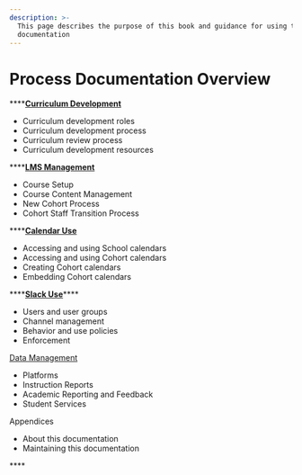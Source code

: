 ```yaml
---
description: >-
  This page describes the purpose of this book and guidance for using this
  documentation
---
```


# Process Documentation Overview

\*\*\*\*[**Curriculum Development**](curriculum-development/curriculum-development-process-overview/)

* Curriculum development roles
* Curriculum development process
* Curriculum review process
* Curriculum development resources

\*\*\*\*[**LMS Management**](learning-management-systems-lms/learning-management-systems-lms-overview/)

* Course Setup
* Course Content Management
* New Cohort Process
* Cohort Staff Transition Process

\*\*\*\*[**Calendar Use**](calendar-use/calendar-use-overview.md)

* Accessing and using School calendars
* Accessing and using Cohort calendars
* Creating Cohort calendars
* Embedding Cohort calendars

\*\*\*\*[**Slack Use**](slack-use/slack-use-overview.md)\*\*\*\*

* Users and user groups
* Channel management
* Behavior and use policies
* Enforcement

[Data Management](data-management/data-management-overview.md)

* Platforms
* Instruction Reports
* Academic Reporting and Feedback
* Student Services

Appendices

* About this documentation
* Maintaining this documentation

\*\*\*\*

